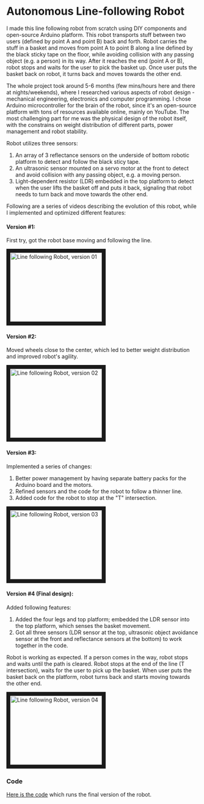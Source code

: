 # Autonomous Line-following Robot
I made this line following robot from scratch using DIY components and open-source Arduino platform. This robot transports stuff between two users (defined by point A and point B) back and forth. Robot carries the stuff in a basket and moves from point A to point B along a line defined by the black sticky tape on the floor, while avoiding collision with any passing object (e.g. a person) in its way. After it reaches the end (point A or B), robot stops and waits for the user to pick the basket up. Once user puts the basket back on robot, it turns back and moves towards the other end.

The whole project took around 5-6 months (few mins/hours here and there at nights/weekends), where I researched various aspects of robot design - mechanical engineering, electronics and computer programming. I chose Arduino microcontroller for the brain of the robot, since it's an open-source platform with tons of resources available online, mainly on YouTube. The most challenging part for me was the physical design of the robot itself, with the constrains on weight distribution of different parts, power management and robot stability.

Robot utilizes three sensors:

1. An array of 3 reflectance sensors on the underside of bottom robotic platform to detect and follow the black sticy tape.
2. An ultrasonic sensor mounted on a servo motor at the front to detect and avoid collision with any passing object, e.g. a moving person.
3. Light-dependent resistor (LDR) embedded in the top platform to detect when the user lifts the basket off and puts it back, signaling that robot needs to turn back and move towards the other end.

Following are a series of videos describing the evolution of this robot, while I implemented and optimized different features:

#### Version #1:
First try, got the robot base moving and following the line.

<a href="http://www.youtube.com/watch?feature=player_embedded&v=7gEEXGK_PbU" target="_blank">
 <img src="https://res.cloudinary.com/marcomontalbano/image/upload/v1596294950/video_to_markdown/images/youtube--7gEEXGK_PbU-c05b58ac6eb4c4700831b2b3070cd403.jpg" alt="Line following Robot, version 01" width="240" height="180" border="10" />
</a>

#### Version #2: 
Moved wheels close to the center, which led to better weight distribution and improved robot's agility.

<a href="http://www.youtube.com/watch?feature=player_embedded&v=8QIpKqybj4Y" target="_blank">
 <img src="https://res.cloudinary.com/marcomontalbano/image/upload/v1596335773/video_to_markdown/images/youtube--8QIpKqybj4Y-c05b58ac6eb4c4700831b2b3070cd403.jpg" alt="Line following Robot, version 02" width="240" height="180" border="10" />
</a>

#### Version #3:
Implemented a series of changes:
1. Better power management by having separate battery packs for the Arduino board and the motors.
2. Refined sensors and the code for the robot to follow a thinner line.
3. Added code for the robot to stop at the "T" intersection.

<a href="http://www.youtube.com/watch?feature=player_embedded&v=9Ct8vHiWc-Q" target="_blank">
 <img src="https://res.cloudinary.com/marcomontalbano/image/upload/v1596336902/video_to_markdown/images/youtube--9Ct8vHiWc-Q-c05b58ac6eb4c4700831b2b3070cd403.jpg" alt="Line following Robot, version 03" width="240" height="180" border="10" />
</a>

#### Version #4 (Final design):
Added following features:
1. Added the four legs and top platform; embedded the LDR sensor into the top platform, which senses the basket movement.
2. Got all three sensors (LDR  sensor at the top, ultrasonic object avoidance sensor at the front and reflectance sensors at the bottom) to work together in the code.

Robot is working as expected. If a person comes in the way, robot stops and waits until the path is cleared. Robot stops at the end of the line (T intersection), waits for the user to pick up the basket. When user puts the basket back on the platform, robot turns back and starts moving towards the other end.

<a href="http://www.youtube.com/watch?feature=player_embedded&v=npnqdeAV6AY" target="_blank">
 <img src="https://res.cloudinary.com/marcomontalbano/image/upload/v1596337079/video_to_markdown/images/youtube--npnqdeAV6AY-c05b58ac6eb4c4700831b2b3070cd403.jpg" alt="Line following Robot, version 04" width="240" height="180" border="10" />
</a>

### Code
[Here is the code](https://github.com/ved-sharma/line-following-robot/blob/master/Line_tracking.ino) which runs the final version of the robot.
